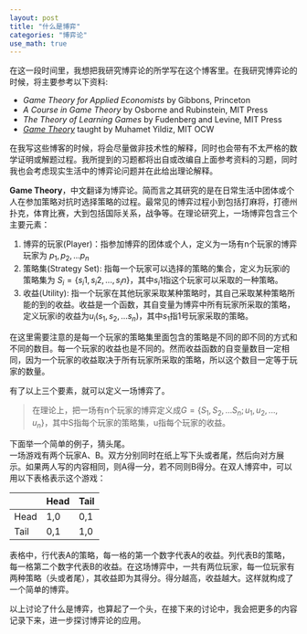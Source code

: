 ```yaml
---
layout: post
title: "什么是博弈"
categories: "博弈论"
use_math: true
---
```

在这一段时间里，我想把我研究博弈论的所学写在这个博客里。在我研究博弈论的时候，将主要参考以下资料:

* _Game Theory for Applied Economists_ by Gibbons, Princeton
* _A Course in Game Theory_ by Osborne and Rubinstein, MIT Press
* _The Theory of Learning Games_ by Fudenberg and Levine, MIT Press
* _[Game Theory](http://ocw.mit.edu/courses/economics/14-126-game-theory-spring-2010/)_ taught by Muhamet Yildiz, MIT OCW

在我写这些博客的时候，将会尽量做非技术性的解释，同时也会带有不太严格的数学证明或解题过程。我所提到的习题都将出自或改编自上面参考资料的习题，同时我也会考虑现实生活中的博弈论问题并在此给出理论解释。

**Game Theory**，中文翻译为博弈论。简而言之其研究的是在日常生活中团体或个人在参加策略对抗时选择策略的过程。最常见的博弈过程小到包括打麻将，打德州扑克，体育比赛，大到包括国际关系，战争等。在理论研究上，一场博弈包含三个主要元素：

1. 博弈的玩家(Player)：指参加博弈的团体或个人，定义为一场有n个玩家的博弈玩家为 $p_1,p_2,...p_n$
2. 策略集(Strategy Set): 指每一个玩家可以选择的策略的集合，定义为玩家i的策略集为 $S_i=\{s_i1,s_i2,...,s_in\}$，其中$s_i1$指这个玩家可以采取的一种策略。
3. 收益(Utility): 指一个玩家在其他玩家采取某种策略时，其自己采取某种策略所能的到的收益。收益是一个函数，其自变量为博弈中所有玩家所采取的策略，定义玩家i的收益为$u_i(s_1,s_2,...s_n)$，其中$s_1$指1号玩家采取的策略。

在这里需要注意的是每一个玩家的策略集里面包含的策略是不同的即不同的方式和不同的数目。每一个玩家的收益也是不同的。然而收益函数的自变量数目一定相同，因为一个玩家的收益取决于所有玩家所采取的策略，所以这个数目一定等于玩家的数量。

有了以上三个要素，就可以定义一场博弈了。
> 在理论上，把一场有n个玩家的博弈定义成$G = \{S_1,S_2,...S_n;u_1,u_2,...,u_n\}$，其中S指每个玩家的策略集，u指每个玩家的收益。

下面举一个简单的例子，猜头尾。  
一场游戏有两个玩家A、B。双方分别同时在纸上写下头或者尾，然后向对方展示。如果两人写的内容相同，则A得一分，若不同则B得分。在双人博弈中，可以用以下表格表示这个游戏：

  |   |Head   | Tail  |
  |---|---|---|
  | Head  | 1,0  | 0,1  |
  | Tail  | 0,1  | 1,0  |

表格中，行代表A的策略，每一格的第一个数字代表A的收益。列代表B的策略，每一格第二个数字代表B的收益。在这场博弈中，一共有两位玩家，每一位玩家有两种策略（头或者尾），其收益即为其得分。得分越高，收益越大。这样就构成了一个简单的博弈。

以上讨论了什么是博弈，也算起了一个头，在接下来的讨论中，我会把更多的内容记录下来，进一步探讨博弈论的应用。